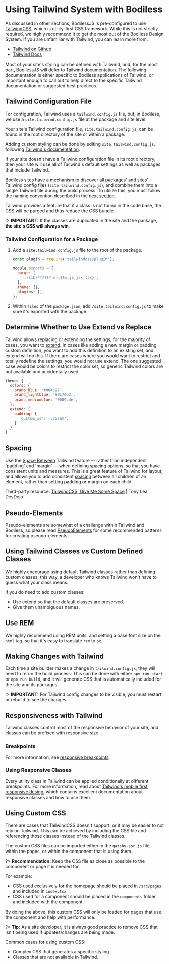 # Using Tailwind System with Bodiless

As discussed in other sections, BodilessJS is pre-configured to use
[TailwindCSS](https://tailwindcss.com), which is utility-first CSS framework. While this is not
strictly required, we highly recommend it to get the most out of the Bodiless Design System. If you
are unfamiliar with Tailwind, you can learn more from:

- [Tailwind on Github](https://github.com/tailwindcss/tailwindcss)
- [Tailwind Docs](https://tailwindcss.com/docs/what-is-tailwind)

Most of your site's styling can be defined with Tailwind, and, for the most part, BodilessJS will
defer to Tailwind documentation. The following documentation is either specific to Bodiless
applications of Tailwind, or important enough to call out to help direct to the specific Tailwind
documentation or suggested best practices.

## Tailwind Configuration File

For configuration, Tailwind uses a `tailwind.config.js` file, but, in Bodiless, we use a
`site.tailwind.config.js` file at the package and site level.

Your site's Tailwind configuration file, `site.tailwind.config.js`, can be found in the root
directory of the site or within a package.

Adding custom styling can be done by editing `site.tailwind.config.js`, following [Tailwind's
documentation](https://tailwindcss.com/docs/configuration).

If your site doesn't have a Tailwind configuration file in its root directory, then your site will
use all of Tailwind's default settings as well as packages that include Tailwind.

Bodiless sites have a mechanism to discover all packages' and sites' Tailwind config files
(`site.tailwind.config.js`), and combine them into a single Tailwind file during the build process.
To utilize this, you must follow the naming convention described in the [next
section](#tailwind-configuration-for-a-package).

Tailwind provides a feature that if a class is not found in the code base, the CSS will be purged
and thus reduce the CSS bundle.

!> **IMPORTANT:** If the classes are duplicated in the site and the package, **the site's CSS will
always win**.

### Tailwind Configuration for a Package

01. Add a `site.tailwind.config.js` file to the root of the package.
    ```js
    const plugin = require('tailwindcss/plugin');

    module.exports = {
      purge: [
        './lib/**/!(*.d).{ts,js,jsx,tsx}',
      ],
      theme: {},
      plugins: [],
    };
    ```
01. Within `files` of the `package.json`, add `/site.tailwind.config.js` to make sure it's exported
    with the package.

## Determine Whether to Use Extend vs Replace

Tailwind allows replacing or extending the settings; for the majority of cases, you want to
[extend](https://tailwindcss.com/docs/theme/#extending-the-default-theme). In cases like adding a
new margin or padding custom definition, you want to add this definition to an existing set, and
extend will do this. If there are cases where you would want to restrict and totally redefine the
settings, you would not use extend. The one suggested case would be colors to restrict the color
set, so generic Tailwind colors are not available and accidentally used.

```js
theme: {
  colors: {
    brand_blue: '#004c97',
    brand_lightblue: '#017eb3',
    brand_mediumblue: '#009cde',
  },
  extend: {
    padding: {
      'custom_xs': '.75rem',
    }
  }
}
```

## Spacing

Use the [Space Between](https://tailwindcss.com/docs/space) Tailwind feature — rather than
independent 'padding' and 'margin' — when defining spacing options, so that you have consistent
units and measures. This is a great feature of Tailwind for layout, and allows you to add consistent
[spacing](https://tailwindcss.com/docs/customizing-spacing) between all children of an element,
rather than setting padding or margin on each child.

Third-party resource: [TailwindCSS, Give Me Some
Space](https://devdojo.com/tnylea/tailwindcss-space-classes) | Tony Lea, DevDojo

## Pseudo-Elements

Pseudo-elements are somewhat of a challenge within Tailwind and Bodiless, so please read
[PseudoElements](./PseudoElements) for some recommended patterns for creating pseudo-elements.

## Using Tailwind Classes vs Custom Defined Classes

We highly encourage using default Tailwind classes rather than defining custom classes; this way, a
developer who knows Tailwind won't have to guess what your class means.

If you do need to add custom classes:

- Use extend so that the default classes are preserved.
- Give them unambiguous names.

## Use REM

We highly recommend using REM units, and setting a base font size on the `html` tag, so that it's
easy to translate `rem` to `px`.

## Making Changes with Tailwind

Each time a site builder makes a change in `tailwind.config.js`, they will need to rerun the build
process. This can be done with either `npm run start` or `npm run build`, and it will generate CSS
that is automatically included for the site and its packages.

!> **IMPORTANT:** For Tailwind config changes to be visible, you must restart or rebuild to see the
changes.

## Responsiveness with Tailwind

Tailwind classes control most of the responsive behavior of your site, and classes can be prefixed
with responsive size.

### Breakpoints

For more information, see [responsive
breakpoints](/CX_DesignSystem/Components/CX_Layout/Responsiveness#Breakpoints).

### Using Responsive Classes

Every utility class in Tailwind can be applied conditionally at different breakpoints. For more
information, read about [Tailwind's mobile first responsive
design](https://tailwindcss.com/docs/responsive-design#mobile-first), which contains excellent
documentation about responsive classes and how to use them.

## Using Custom CSS

There are cases that TailwindCSS doesn't support, or it may be easier to not rely on Tailwind. This
can be achieved by including the CSS file and referencing those classes instead of the Tailwind
classes.

The custom CSS files can be imported either in the `gatsby-ssr.js` file, within the pages, or within
the component that is using them.

?> **Recommendation:** Keep the CSS file as close as possible to the component or page it is needed
for.

For example:

- CSS used exclusively for the homepage should be placed in `/src/pages` and included in
  `index.tsx`.
- CSS used for a component should be placed in the `components` folder and included with the
  component.

By doing the above, this custom CSS will only be loaded for pages that use the component and help
with performance.

?> **Tip:** As a site developer, it is always good practice to remove CSS that isn't being used if
updates/changes are being made.

Common cases for using custom CSS:

- Complex CSS that generates a specific styling
- Classes that are not available in Tailwind.
